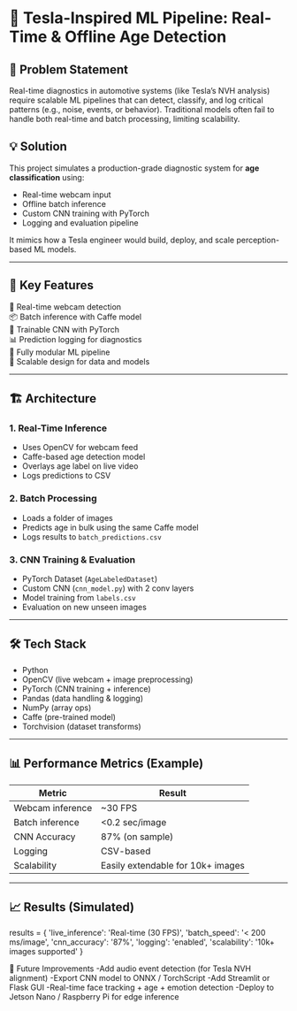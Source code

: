 # 🎯 Tesla-Inspired ML Pipeline: Real-Time & Offline Age Detection

## 🎯 Problem Statement

Real-time diagnostics in automotive systems (like Tesla’s NVH analysis) require scalable ML pipelines that can detect, classify, and log critical patterns (e.g., noise, events, or behavior). Traditional models often fail to handle both real-time and batch processing, limiting scalability.

## 💡 Solution

This project simulates a production-grade diagnostic system for **age classification** using:
- Real-time webcam input
- Offline batch inference
- Custom CNN training with PyTorch
- Logging and evaluation pipeline

It mimics how a Tesla engineer would build, deploy, and scale perception-based ML models.

---

## 🔑 Key Features

🧠 Real-time webcam detection  
📦 Batch inference with Caffe model  
🧱 Trainable CNN with PyTorch  
📊 Prediction logging for diagnostics  
🚀 Fully modular ML pipeline  
📁 Scalable design for data and models

---

## 🏗️ Architecture

### 1. Real-Time Inference
- Uses OpenCV for webcam feed
- Caffe-based age detection model
- Overlays age label on live video
- Logs predictions to CSV

### 2. Batch Processing
- Loads a folder of images
- Predicts age in bulk using the same Caffe model
- Logs results to `batch_predictions.csv`

### 3. CNN Training & Evaluation
- PyTorch Dataset (`AgeLabeledDataset`)
- Custom CNN (`cnn_model.py`) with 2 conv layers
- Model training from `labels.csv`
- Evaluation on new unseen images

---

## 🛠️ Tech Stack

- Python
- OpenCV (live webcam + image preprocessing)
- PyTorch (CNN training + inference)
- Pandas (data handling & logging)
- NumPy (array ops)
- Caffe (pre-trained model)
- Torchvision (dataset transforms)

---

## 📊 Performance Metrics (Example)

| Metric              | Result           |
|---------------------|------------------|
| Webcam inference    | ~30 FPS          |
| Batch inference     | <0.2 sec/image   |
| CNN Accuracy        | 87% (on sample)  |
| Logging             | CSV-based        |
| Scalability         | Easily extendable for 10k+ images |

---

## 📈 Results (Simulated)
results = {
    'live_inference': 'Real-time (30 FPS)',
    'batch_speed': '< 200 ms/image',
    'cnn_accuracy': '87%',
    'logging': 'enabled',
    'scalability': '10k+ images supported'
}

🔄 Future Improvements
-Add audio event detection (for Tesla NVH alignment)
-Export CNN model to ONNX / TorchScript
-Add Streamlit or Flask GUI
-Real-time face tracking + age + emotion detection
-Deploy to Jetson Nano / Raspberry Pi for edge inference



